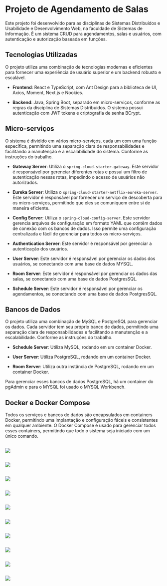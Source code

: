 # Projeto de Agendamento de Salas

Este projeto foi desenvolvido para as disciplinas de Sistemas Distribuídos e Usabilidade e Desenvolvimento Web, na faculdade de Sistemas de Informação. É um sistema CRUD para agendamentos, salas e usuários, com autenticação e autorização baseada em funções.

## Tecnologias Utilizadas

O projeto utiliza uma combinação de tecnologias modernas e eficientes para fornecer uma experiência de usuário superior e um backend robusto e escalável.

- **Frontend**: React e TypeScript, com Ant Design para a biblioteca de UI, Axios, Moment, Next.js e Nookies.

- **Backend**: Java, Spring Boot, separado em micro-serviços, conforme as regras da disciplina de Sistemas Distribuídos. O sistema possui autenticação com JWT tokens e criptografia de senha BCrypt.

## Micro-serviços

O sistema é dividido em vários micro-serviços, cada um com uma função específica, permitindo uma separação clara de responsabilidades e facilitando a manutenção e a escalabilidade do sistema. Conforme as instruções do trabalho.

- **Gateway Server**: Utiliza o `spring-cloud-starter-gateway`. Este servidor é responsável por gerenciar diferentes rotas e possui um filtro de autenticação nessas rotas, impedindo o acesso de usuários não autorizados.

- **Eureka Server**: Utiliza o `spring-cloud-starter-netflix-eureka-server`. Este servidor é responsável por fornecer um serviço de descoberta para os micro-serviços, permitindo que eles se comuniquem entre si de maneira eficiente.

- **Config Server**: Utiliza o `spring-cloud-config-server`. Este servidor gerencia arquivos de configuração em formato YAML que contêm dados de conexão com os bancos de dados. Isso permite uma configuração centralizada e fácil de gerenciar para todos os micro-serviços.

- **Authentication Server**: Este servidor é responsável por gerenciar a autenticação dos usuários.

- **User Server**: Este servidor é responsável por gerenciar os dados dos usuários, se conectando com uma base de dados MYSQL.

- **Room Server**: Este servidor é responsável por gerenciar os dados das salas, se conectando com uma base de dados PostgresSQL.

- **Schedule Server**: Este servidor é responsável por gerenciar os agendamentos, se conectando com uma base de dados PostgresSQL.

## Bancos de Dados

O projeto utiliza uma combinação de MySQL e PostgreSQL para gerenciar os dados. Cada servidor tem seu próprio banco de dados, permitindo uma separação clara de responsabilidades e facilitando a manutenção e a escalabilidade. Conforme as instruções do trabalho.

- **Schedule Server**: Utiliza MySQL, rodando em um container Docker.

- **User Server**: Utiliza PostgreSQL,  rodando em um container Docker.

- **Room Server**: Utiliza outra instância de PostgreSQL, rodando em um container Docker.

Para gerenciar esses bancos de dados PostgreSQL, há um container do pgAdmin e para o MYSQL foi usado o MYSQL Workbench.

## Docker e Docker Compose

Todos os serviços e bancos de dados são encapsulados em containers Docker, permitindo uma implantação e configuração fáceis e consistentes em qualquer ambiente. O Docker Compose é usado para gerenciar todos esses containers, permitindo que todo o sistema seja iniciado com um único comando.

##
![](https://imgur.com/x0nWTqZ.png)
##
![](https://imgur.com/pRr03Ht.png)
##
![](https://imgur.com/I7uDlHb.png)
##
![](https://imgur.com/8m4dhfP.png)
##
![](https://imgur.com/7UFseJ4.png)
##
![](https://imgur.com/oItVprl.png)
##
![](https://imgur.com/0GaY6qZ.png)
##
![](https://imgur.com/Z0nMa8u.png)
##
![](https://imgur.com/Jwnh7OT.png)
##
![](https://imgur.com/SfwhCRa.png)
